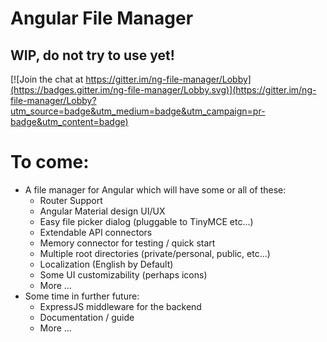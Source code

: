 # Angular File Manager
##  WIP, do not try to use yet!

[![Join the chat at https://gitter.im/ng-file-manager/Lobby](https://badges.gitter.im/ng-file-manager/Lobby.svg)](https://gitter.im/ng-file-manager/Lobby?utm_source=badge&utm_medium=badge&utm_campaign=pr-badge&utm_content=badge)

# To come:
- A file manager for Angular which will have some or all of these:
    - Router Support
    - Angular Material design UI/UX
    - Easy file picker dialog (pluggable to TinyMCE etc...)
    - Extendable API connectors
    - Memory connector for testing / quick start
    - Multiple root directories (private/personal, public, etc...)
    - Localization (English by Default)
    - Some UI customizability (perhaps icons)
    - More ...
- Some time in further future:
    - ExpressJS middleware for the backend
    - Documentation / guide
    - More ...